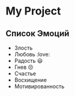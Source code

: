 # My Project
## Список Эмоций
* Злость
* Любовь :love:
* Радость :smiley:
* Гнев :persevere:
* Счастье
* Восхищение
* Мотивированность

